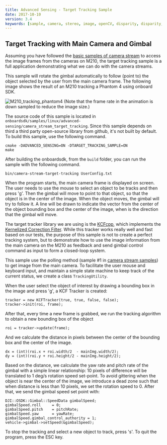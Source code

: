 ```yaml
---
title: Advanced Sensing - Target Tracking Sample
date: 2017-10-10
version: 3.4
keywords: [sample, camera, stereo, image, openCV, disparity, disparity, VGA, QVGA]
---
```


## Target Tracking with Main Camera and Gimbal

Assuming you have followed the [basic samples of camera stream](./advanced-sensing-camera-stream.html) to access the image frames from the cameras on M210, the target tracking sample is a full application demonstrating what we can do with the camera streams.

This sample will rotate the gimbal automatically to follow (point to) the object selected by the user from the main camera frame. The following image shows the result of an M210 tracking a Phantom 4 using onboard SDK. 

![M210_tracking_phantom4](../images/samples/target_tracking.gif)
(Note that the frame rate in the animation is down sampled to reduce the image size.)

The source code of this sample is located in `onboardsdk/samples/linux/advanced-sensing/camera_stream_target_tracking`. Since this sample depends on third a third party open-source library from github, it's not built by default. 
To build this sample, use the following command.
```
cmake -DADVANCED_SENSING=ON -DTARGET_TRACKING_SAMPLE=ON
make
```
After building the onboardsdk, from the `build` folder, you can run the sample with the following command.
```
bin/camera-stream-target-tracking UserConfig.txt
```

When the program starts, the main camera frame is displayed on screen. The user needs to use the mouse to select an object to be tracks and then press 'g'. Then the gimbal will move to point to that object, so that the object is in the center of the image. When the object moves, the gimbal will try to follow it. A line will be drawn to indicate the vector from the center of the object bounding box and the center of the image, when is the direction that the gimbal will move.

The target tracker library we are using is the [KCFcpp](https://github.com/joaofaro/KCFcpp), which implements the [Kernelized Correction Filter](http://www.robots.ox.ac.uk/~joao/circulant/). While this tracker works really well and fast based on our tests, the purpose of this sample is not to create a perfect tracking system, but to demonstrate how to use the image information from the main camera on the M210 as feedback and send gimbal control command as input to form a closed-loop system.

This sample use the polling method (sample \#1 in [camera stream samples](./advanced-sensing-camera-stream.html)) to get image from the main camera. To facilitate the user mouse and keyboard input, and maintain a simple state machine to keep track of the current status, we create a class `TrackingUtility`.

When the user select the object of interest by drawing a bounding box in the image and press 'g', a KCF Tracker is created:
```
tracker = new KCFTracker(true, true, false, false);
tracker->init(roi, frame);
```
After that, every time a new frame is grabbed, we run the tracking algorithm to obtain a new bounding box of the object
```
roi = tracker->update(frame);
```
And we calculate the distance in pixels between the center of the bounding box and the center of the image.
```
dx = (int)(roi.x + roi.width/2  - mainImg.width/2);
dy = (int)(roi.y + roi.height/2 - mainImg.height/2);
```
Based on the distance, we calculate the yaw rate and pitch rate of the gimbal with a simple linear relationship: 10 pixels of difference will be translated to 1 deg/s rotation speed set-point. To avoid gittering when the object is near the center of the image, we introduce a dead zone such that when distance is less than 10 pixels, we set the rotation speed to 0. After that, we send the gimbal speed set point with:
```
DJI::OSDK::Gimbal::SpeedData gimbalSpeed;
gimbalSpeed.roll     = 0;
gimbalSpeed.pitch    = pitchRate;
gimbalSpeed.yaw      = yawRate;
gimbalSpeed.gimbal_control_authority = 1;
vehicle->gimbal->setSpeed(&gimbalSpeed);
```

To stop the tracking and select a new object to track, press 's'. To quit the program, press the ESC key.

